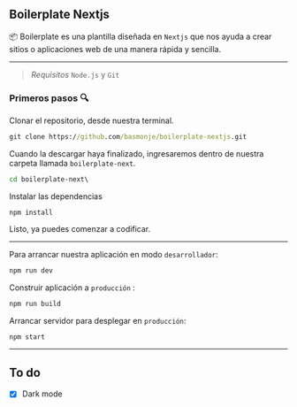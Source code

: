 ## Boilerplate Nextjs 

📦 Boilerplate es una plantilla diseñada en `Nextjs` que nos ayuda a crear sitios o aplicaciones web de una manera rápida y sencilla.

--- 
> *Requisitos* 
> `Node.js` y `Git`


### Primeros pasos 🔍

Clonar el repositorio, desde nuestra terminal.

```cmd
git clone https://github.com/basmonje/boilerplate-nextjs.git
```

Cuando la descargar haya finalizado, ingresaremos dentro de nuestra carpeta llamada `boilerplate-next`.

```cmd
cd boilerplate-next\
```

Instalar las dependencias

```
npm install
```

Listo, ya puedes comenzar a codificar.

---  

Para arrancar nuestra aplicación en modo `desarrollador`:
```cmd
npm run dev
```

Construir aplicación a `producción` :

```cmd
npm run build
```

Arrancar servidor para desplegar en `producción`:

```cmd
npm start
```

---

## To do

- [x] Dark mode
